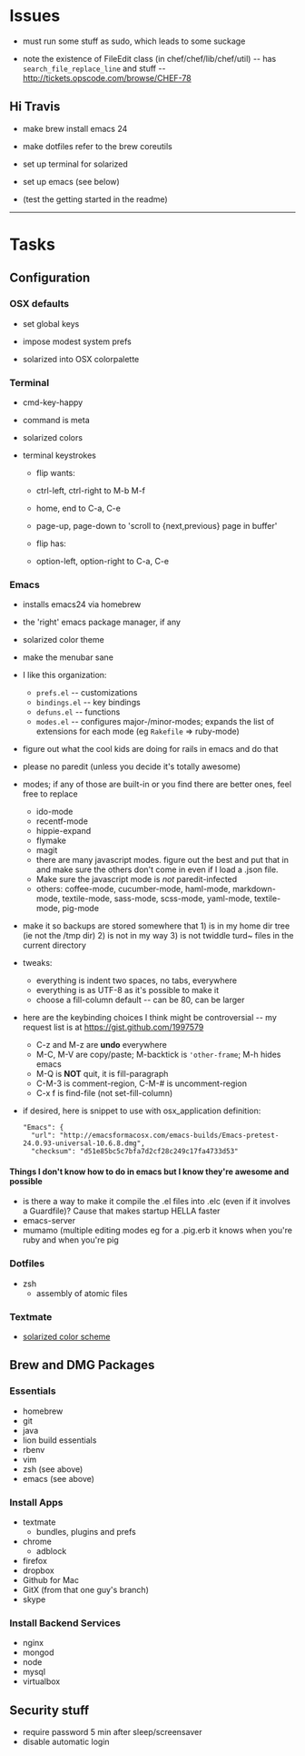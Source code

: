 # Issues


* must run some stuff as sudo, which leads to some suckage


* note the existence of FileEdit class (in chef/chef/lib/chef/util)  -- has `search_file_replace_line` and stuff -- http://tickets.opscode.com/browse/CHEF-78


## Hi Travis


* make brew install emacs 24
* make dotfiles refer to the brew coreutils

* set up terminal for solarized
* set up emacs (see below)

* (test the getting started in the readme)

__________________________________________________________________________

# Tasks

## Configuration

### OSX defaults

* set global keys 
* impose modest system prefs

* solarized into OSX colorpalette

### Terminal

* cmd-key-happy
* command is meta
* solarized colors


* terminal keystrokes
  - flip wants:
  - ctrl-left, ctrl-right     to M-b M-f 
  - home, end                 to C-a, C-e
  - page-up, page-down        to 'scroll to {next,previous} page in buffer'

  - flip has:
  - option-left, option-right to C-a, C-e

### Emacs

* installs emacs24 via homebrew
* the 'right' emacs package manager, if any
* solarized color theme
* make the menubar sane

* I like this organization:

  - `prefs.el`    -- customizations    
  - `bindings.el` -- key bindings
  - `defuns.el`   -- functions
  - `modes.el`    -- configures major-/minor-modes; expands the list of extensions for each mode (eg `Rakefile` => ruby-mode)

* figure out what the cool kids are doing for rails in emacs and do that
* please no paredit (unless you decide it's totally awesome)

* modes; if any of those are built-in or you find there are better ones, feel free to replace
  - ido-mode 
  - recentf-mode
  - hippie-expand
  - flymake
  - magit
  - there are many javascript modes. figure out the best and put that in and make sure the others don't come in even if I load a .json file. 
  - Make sure the javascript mode is *not* paredit-infected
  - others: coffee-mode, cucumber-mode, haml-mode, markdown-mode, textile-mode, sass-mode, scss-mode, yaml-mode, textile-mode, pig-mode

* make it so backups are stored somewhere that 1) is in my home dir tree (ie not the /tmp dir) 2) is not in my way 3) is not twiddle turd~ files in the current directory

* tweaks:
  - everything is indent two spaces, no tabs, everywhere
  - everything is as UTF-8 as it's possible to make it
  - choose a fill-column default -- can be 80, can be larger

* here are the keybinding choices I think might be controversial -- my request list is at https://gist.github.com/1997579
  - C-z and M-z are **undo** everywhere
  - M-C, M-V are copy/paste; M-backtick is `'other-frame`; M-h hides emacs
  - M-Q is **NOT** quit, it is fill-paragraph
  - C-M-3 is comment-region, C-M-# is uncomment-region
  - C-x f is find-file (not set-fill-column)


* if desired, here is snippet to use with osx_application definition:

      "Emacs": {
        "url": "http://emacsformacosx.com/emacs-builds/Emacs-pretest-24.0.93-universal-10.6.8.dmg",
        "checksum": "d51e85bc5c7bfa7d2cf28c249c17fa4733d53"


#### Things I don't know how to do in emacs but I know they're awesome and possible

* is there a way to make it compile the .el files into .elc (even if it involves a Guardfile)? Cause that makes startup HELLA faster
* emacs-server
* mumamo (multiple editing modes eg for a .pig.erb it knows when you're ruby and when you're pig


### Dotfiles

* zsh
  - assembly of atomic files

### Textmate

* [solarized color scheme](https://github.com/altercation/solarized/tree/master/textmate-colors-solarized)

## Brew and DMG Packages  
  
### Essentials  

* homebrew
* git 
* java
* lion build essentials
* rbenv
* vim
* zsh (see above)
* emacs (see above)

### Install Apps

* textmate
  - bundles, plugins and prefs
* chrome
  - adblock
* firefox
* dropbox
* Github for Mac
* GitX (from that one guy's branch)
* skype

### Install Backend Services

* nginx
* mongod
* node
* mysql
* virtualbox

## Security stuff

* require password 5 min after sleep/screensaver
* disable automatic login
